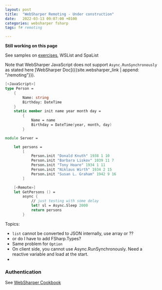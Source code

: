 ```yaml
---
layout: post
title:  "WebSharper Remoting - Under construction"
date:   2022-03-13 09:07:00 +0100
categories: websharper fsharp
tags: f# remoting

---
```


**Still working on this page**

See samples on [exercises][exercises], WSList and SpaList

Note that WebSharper JavaScript does not support ``Async.RunSynchronously`` as stated here [WebSharper Doc]({{site.websharper_link | append: "/remoting"}}).


~~~ fsharp
[<JavaScript>]
type Person = 
    {
        Name: string
        Birthday: DateTime
    }
    static member init name year month day =
        {
            Name = name
            Birthday = DateTime(year, month, day)
        }

module Server =

    let persons = 
        [
            Person.init "Donald Knuth" 1938 1 10
            Person.init "Barbara Liskov" 1039 11 7
            Person.init "Tony Hoare" 1934 1 11
            Person.init "Niklaus Wirth" 1934 2 15
            Person.init "Susan L. Graham" 1942 9 16 
        ]

    [<Remote>]
    let GetPersons () =
        async {
			// just testing with some delay
            let! sl = Async.Sleep 2000 
            return persons
        }
~~~



Topics:

- `list` cannot be converted to JSON internally, use array or ??
- or do I have to add FSharp.Types?
- Same problem for `Option`
- On client side, you cannot use Async.RunSynchronously. Need a reactive variable and load at the start.
- 


### Authentication

See [WebSharper Cookbook][cookbook]


[cookbook]: https://github.com/AlexPeret/websharper-cookbook-tutorial/blob/master/articles/cookbook-chapter-03.md

[exercises]: {{site.exercise_link}}

